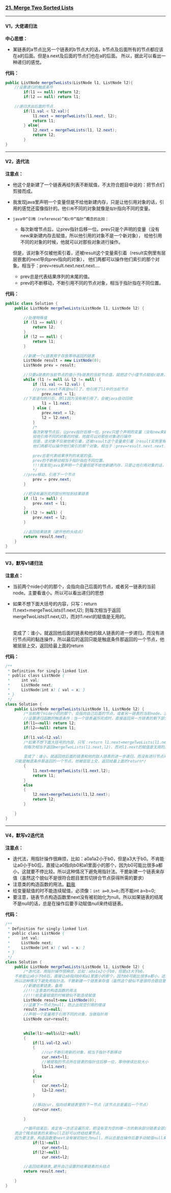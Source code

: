 ### [21. Merge Two Sorted Lists](https://leetcode.com/problems/merge-two-sorted-lists/)

---

#### V1，大佬递归法

**中心思想：**
- 某链表的a节点比另一个链表的b节点大的话，b节点及后面所有的节点都应该在a的后面。但是a.next及后面的节点们也在a的后面。
所以，据此可以看出一种递归的感觉。

**代码：**
```java
public ListNode mergeTwoLists(ListNode l1, ListNode l2){
    //设置递归的触底条件
		if(l1 == null) return l2;
		if(l2 == null) return l1;
    
    //递归求出后面的节点
		if(l1.val < l2.val){
			l1.next = mergeTwoLists(l1.next, l2);
			return l1;
		} else{
			l2.next = mergeTwoLists(l1, l2.next);
			return l2;
		}
}
```
---

#### V2，迭代法

**注意点：**
- 他这个是新建了一个链表再给列表不断赋值，不太符合题目中说的：把节点们剪接而成。
- 我发现java里声明一个变量但是不给他新建内存，只是让他引用对象的话，引用的感觉还蛮像指针的。他`引用`不同的对象就像是`指针`指向不同的变量。
- `java中“引用（reference）”和c中“指针”概念的比较：`
  - 每次新增节点后，让prev指针后移一位。prev只是个声明的变量（没有new来新建内存去赋值，所以他引用的对象不是一个新对象），
  给他引用不同的对象的时候，他就可以对那些对象进行操作。<br/>
  
  但是，该对象不仅被他索引着，还被result这个变量索引着（result实例里有层层嵌套的next导向prev指向的对象），
  他们两都可以操作他们索引的那个对象。相当于：prev=result.next.next.next....  
            
  - prev总是代表结果序列的末尾的值。
  - prev的不断移动，不断引用不同的节点对象，相当于指针指在不同位置。

**代码：**
```java
public class Solution {
    public ListNode mergeTwoLists(ListNode l1, ListNode l2) {
    
        //处理特殊值
        if (l1 == null) {
            return l2;
        }
        if (l2 == null) {
            return l1;
        }
        
        //新建一个c链表用于存放等待返回的链表
        ListNode result = new ListNode(0);
        ListNode prev = result;
        
        //只要a链表的当前节点的值小于b链表的当前节点值，就把这个小值节点赋给c链表，作为他的新增的一个节点
        while (l1 != null && l2 != null) {
            if (l1.val <= l2.val) {
	        //prev.next不再是null了，他引用了l1中的当前节点
                prev.next = l1;
		//下面语句执行后，原l1因为没有被引用了，会被java自动回收
                l1 = l1.next;
            } else {
                prev.next = l2;
                l2 = l2.next;
            }
            /*
            每次新增节点后，让prev指针后移一位。prev只是个声明的变量（没有new来新建内存去赋值，所以他引用的对象不是一个新对象），
            给他引用不同的对象的时候，他就可以对那些对象进行操作
            但是，该对象不仅被他索引着，还被result这个变量索引着（result实例里有层层嵌套的next导向prev指向的对象），
            他们两都可以操作他们索引的那个对象。相当于：prev=result.next.next.next....  
            
            prev总是代表结果序列的末尾的值。
            prev的不断移动相当于指针指在不同位置。
            !!!我发现java里声明一个变量但是不给他新建内存，只是让他引用对象的话，引用的感觉还蛮像指针的）
            */
	    //prev移动，引用下一个节点
            prev = prev.next;
        }
        
        //把没有遍历完的部分附加到结果链表
        if (l1 != null) {
            prev.next = l1;
        }
        if (l2 != null) {
            prev.next = l2;
        }
        
        //返回结果链表（避开他的头结点）
        return result.next;
    }
}
```

---

#### V3，默写v1递归法

**注意点：**
- 当前两个nide小的的那个，会指向自己后面的节点，或者另一链表的当前node。主要看谁小。所以可以看出递归的思想
- 如果不想下面大括号的内容，只写：return l1.next=mergeTwoLists(l1.next,l2);
  则每次相当于返回mergeTwoLists(l1.next,l2)，而对l1.next的赋值是无用的。<br/><br/>
  
  变成了：谁小，就返回他后面的链表和他的敌人链表的进一步递归，而没有进行节点间的黏连操作，所以最后的返回只能是触底条件那返回的一个节点，他被层层上交，返回给最上面的return

**代码：**
```java
/**
 * Definition for singly-linked list.
 * public class ListNode {
 *     int val;
 *     ListNode next;
 *     ListNode(int x) { val = x; }
 * }
 */
class Solution {
    public ListNode mergeTwoLists(ListNode l1, ListNode l2) {
        /*当前两个nide小的的那个，会指向自己后面的节点，或者另一链表的当前node。主要看谁小。所以可以看出递归的思想*/
        //设置递归函数的触底条件：当一个链表遍历完成时，直接返回另一方链表的剩下部分给上一级递归，做他的下一节点
        if(l1==null) return l2;
        if(l2==null) return l1;
        
        if(l1.val<l2.val)
        /*如果不想下面大括号的内容，只写：return l1.next=mergeTwoLists(l1.next,l2);
        则每次相当于返回mergeTwoLists(l1.next,l2)，而对l1.next的赋值是无用的。
        
        变成了：谁小，就返回他后面的链表和他的敌人链表的进一步递归，而没有进行节点间的黏连操作，所以最后的返回
	只能是触底条件那返回的一个节点，他被层层上交，返回给最上面的return*/
        {
            l1.next=mergeTwoLists(l1.next,l2);
            return l1;
        }
        else
        {
            l2.next=mergeTwoLists(l1,l2.next);
            return l2;
        }
        
    }
}
```

---

#### V4，默写v2迭代法

**注意点：**
- 迭代法，用指针操作很麻烦，比如：a0a1a2小于b0，但是a3大于b0。不肯能让a0小于b0后，直接让a0指向b0和a1里面小的那个，因为b0可能比很多a都小，这就要不停比较。所以这种情况下避免用指针法。干脆新建一个链表来存值（虽然这个貌似不是很符合题目里剪切拼合节点获得所需的要求）
- 注意类的构造函数的用法。[戳我](https://www.cnblogs.com/sunyubin/p/9751412.html)
- 给变量赋值的时不能连续赋值，必须像：`int a=0,b=0;`而不能int a=b=0;
- 要注意，链表节点构造函数里next没有被初始化为null。所以如果链表的结尾不是null的话，总是在操作后要手动赋值null来终结链表。

**代码：**
```java
/**
 * Definition for singly-linked list.
 * public class ListNode {
 *     int val;
 *     ListNode next;
 *     ListNode(int x) { val = x; }
 * }
 */
class Solution {
    public ListNode mergeTwoLists(ListNode l1, ListNode l2) {
        /*迭代法，用指针操作很麻烦，比如：a0a1a2小于b0，但是a3大于b0。
	不肯能让a0小于b0后，直接让a0指向b0和a1里面小的那个，因为b0可能比很多a都小，这就要不停比较。
	所以这种情况下避免用指针法。干脆新建一个链表来存值（虽然这个貌似不是很符合题目里剪切拼合节点获得所需的要求）*/
        //新建结果链表，备用
        //!!!注意类的构造函数的用法
        //!!!给变量赋值的时候貌似不能连续赋值
        ListNode result=new ListNode(0);
        //设置下一节点为null，防止出现空引用的错误
        result.next=null;
        //声明一个变量用于引用不同的对象，当做指针用
        ListNode cur=result;
            
        
        while(l1!=null&&l2!=null)
        {
            if(l1.val<l2.val)
            {
                //cur不断引用新的对象，相当于指针不断移动
                cur.next=l1;
                //被提取的节点所在链表的指针往后移一位，等待继续比较大小
                l1=l1.next;
            }
            else
            {
                cur.next=l2;
                l2=l2.next; 
            }
            
            //移动cur，指向结果链表里的下一节点（该节点总是最后一个节点）
            cur=cur.next;
            
        }
        
        /*循环结束后，肯定有一方还没遍历完，把没有变为空的哪一方的剩余部分链表全部加到结果链表里。
	而这个残余链表的末尾null正好可以终结结果节点。
	因为要注意，构造函数里next没有被初始化为null，所以总是在操作后要手动赋值null来终结链表。*/
            if(l1!=null)
                cur.next=l1;
            if(l2!=null)
                cur.next=l2;
        
        //返回结果链表,避开自己设置的结果链表的头结点
        return result.next;
        
    }
}
```

